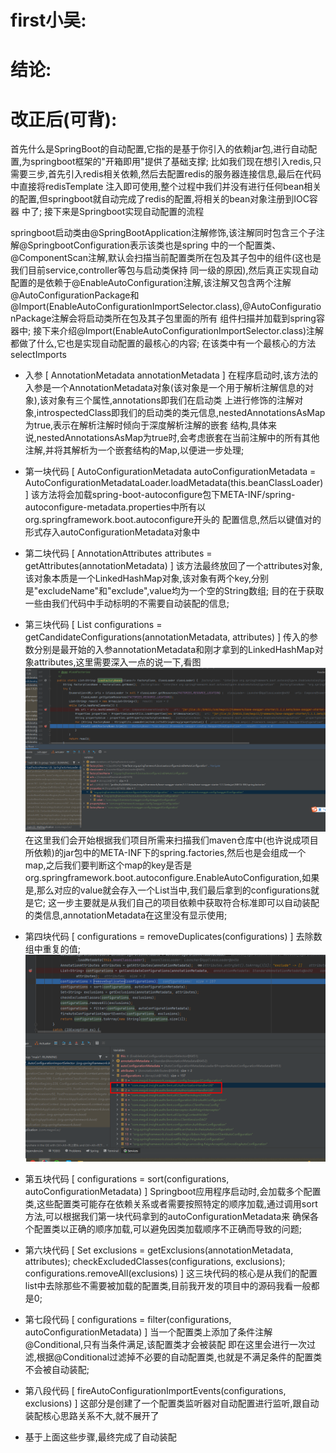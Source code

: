 # first小吴:

# 结论:

# 改正后(可背):
  首先什么是SpringBoot的自动配置,它指的是基于你引入的依赖jar包,进行自动配置,为springboot框架的"开箱即用"提供了基础支撑;
比如我们现在想引入redis,只需要三步,首先引入redis相关依赖,然后去配置redis的服务器连接信息,最后在代码中直接将redisTemplate
注入即可使用,整个过程中我们并没有进行任何bean相关的配置,但springboot就自动完成了redis的配置,将相关的bean对象注册到IOC容器
中了; 
  接下来是Springboot实现自动配置的流程
  
  springboot启动类由@SpringBootApplication注解修饰,该注解同时包含三个子注解@SpringbootConfiguration表示该类也是spring
中的一个配置类、@ComponentScan注解,默认会扫描当前配置类所在包及其子包中的组件(这也是我们目前service,controller等包与启动类保持
同一级的原因),然后真正实现自动配置的是依赖于@EnableAutoConfiguration注解,该注解又包含两个注解@AutoConfigurationPackage和
@Import(EnableAutoConfigurationImportSelector.class),@AutoConfigurationPackage注解会将启动类所在包及其子包里面的所有
组件扫描并加载到spring容器中;
  接下来介绍@Import(EnableAutoConfigurationImportSelector.class)注解都做了什么,它也是实现自动配置的最核心的内容;
  在该类中有一个最核心的方法selectImports
  - 入参 [ AnnotationMetadata annotationMetadata ]
  在程序启动时,该方法的入参是一个AnnotationMetadata对象(该对象是一个用于解析注解信息的对象),该对象有三个属性,annotations即我们在启动类
上进行修饰的注解对象,introspectedClass即我们的启动类的类元信息,nestedAnnotationsAsMap为true,表示在解析注解时倾向于深度解析注解的嵌套
结构,具体来说,nestedAnnotationsAsMap为true时,会考虑嵌套在当前注解中的所有其他注解,并将其解析为一个嵌套结构的Map,以便进一步处理;

  - 第一块代码 [ AutoConfigurationMetadata autoConfigurationMetadata = AutoConfigurationMetadataLoader.loadMetadata(this.beanClassLoader) ]
  该方法将会加载spring-boot-autoconfigure包下META-INF/spring-autoconfigure-metadata.properties中所有以org.springframework.boot.autoconfigure开头的
配置信息,然后以键值对的形式存入autoConfigurationMetadata对象中

  - 第二块代码 [ AnnotationAttributes attributes = getAttributes(annotationMetadata) ]
  该方法最终放回了一个attributes对象,该对象本质是一个LinkedHashMap对象,该对象有两个key,分别是"excludeName"和"exclude",value均为一个空的String数组;
  目的在于获取一些由我们代码中手动标明的不需要自动装配的信息;

  - 第三块代码 [ List<String> configurations = getCandidateConfigurations(annotationMetadata, attributes) ]
  传入的参数分别是最开始的入参annotationMetadata和刚才拿到的LinkedHashMap对象attributes,这里需要深入一点的说一下,看图![img.png](../../images/springboot/GetCandidateConfigurations方法的逻辑讲解辅助图.png)
在这里我们会开始根据我们项目所需来扫描我们maven仓库中(也许说成项目所依赖)的jar包中的META-INF下的spring.factories,然后也是会组成一个map,之后我们要判断这个map的key是否是
org.springframework.boot.autoconfigure.EnableAutoConfiguration,如果是,那么对应的value就会存入一个List<String>当中,我们最后拿到的configurations就是它;
  这一步主要就是从我们自己的项目依赖中获取符合标准即可以自动装配的类信息,annotationMetadata在这里没有显示使用;

  - 第四块代码 [ configurations = removeDuplicates(configurations) ]
  去除数组中重复的值;![img.png](../../images/springboot/去重示意图.png)

  - 第五块代码 [ configurations = sort(configurations, autoConfigurationMetadata) ]
  Springboot应用程序启动时,会加载多个配置类,这些配置类可能存在依赖关系或者需要按照特定的顺序加载,通过调用sort方法,可以根据我们第一块代码拿到的autoConfigurationMetadata来
确保各个配置类以正确的顺序加载,可以避免因类加载顺序不正确而导致的问题;

  - 第六块代码 [ Set<String> exclusions = getExclusions(annotationMetadata, attributes); checkExcludedClasses(configurations, exclusions); configurations.removeAll(exclusions) ]
  这三块代码的核心是从我们的配置list中去除那些不需要被加载的配置类,目前我开发的项目中的源码我看一般都是0;

  - 第七段代码 [ configurations = filter(configurations, autoConfigurationMetadata) ]
  当一个配置类上添加了条件注解@Conditional,只有当条件满足,该配置类才会被装配
  即在这里会进行一次过滤,根据@Conditional过滤掉不必要的自动配置类,也就是不满足条件的配置类不会被自动装配;

  - 第八段代码 [ fireAutoConfigurationImportEvents(configurations, exclusions) ]
  这部分是创建了一个配置类监听器对自动配置进行监听,跟自动装配核心思路关系不大,就不展开了

  - 基于上面这些步骤,最终完成了自动装配